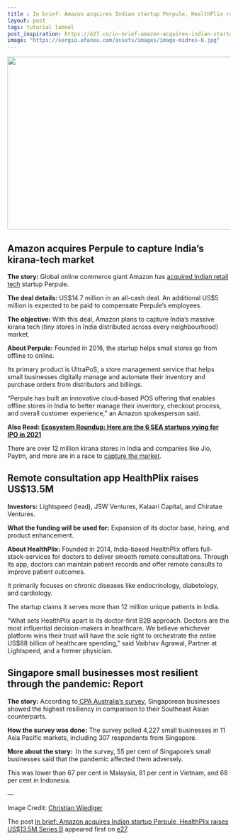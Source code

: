 ```yaml
---
title : In brief: Amazon acquires Indian startup Perpule, HealthPlix raises US$13.5M Series B
layout: post
tags: tutorial labnol
post_inspiration: https://e27.co/in-brief-amazon-acquires-indian-startup-perpule-healthplix-raises-us13-5m-series-b-20210331/
image: "https://sergio.afanou.com/assets/images/image-midres-6.jpg"
---
```


<img loading="lazy" class="size-full wp-image-412776 aligncenter" src="https://e27.co/wp-content/uploads/2021/03/Amazon.jpeg" alt="" width="690" height="390" />
<h2>Amazon acquires Perpule to capture India&#8217;s kirana-tech market</h2>
<p><strong>The story:</strong> Global online commerce giant Amazon has <a rel="follow" href="https://techcrunch.com/2021/03/30/amazon-acquires-indian-retail-startup-perpule/?utm_source=feedburner&amp;utm_medium=feed&amp;utm_campaign=Feed%3A+Techcrunch+%28TechCrunch%29">acquired Indian retail tech</a> startup Perpule.</p>
<p><strong>The deal details:</strong> US$14.7 million in an all-cash deal. An additional US$5 million is expected to be paid to compensate Perpule’s employees.</p>
<p><strong>The objective:</strong> With this deal, Amazon plans to capture India&#8217;s massive kirana tech (tiny stores in India distributed across every neighbourhood) market.</p>
<p><strong>About Perpule:</strong> Founded in 2016, the startup helps small stores go from offline to online.</p>
<p>Its primary product is UltraPoS, a store management service that helps small businesses digitally manage and automate their inventory and purchase orders from distributors and billings.</p>
<p>&#8220;Perpule has built an innovative cloud-based POS offering that enables offline stores in India to better manage their inventory, checkout process, and overall customer experience,&#8221; an Amazon spokesperson said.</p>
<p><strong>Also Read: <a rel="follow" href="https://e27.co/ecosystem-roundup-herere-the-6-sea-startups-vying-for-ipo-in-2021-20210329/">Ecosystem Roundup: Here are the 6 SEA startups vying for IPO in 2021</a></strong></p>
<p>There are over 12 million kirana stores in India and companies like Jio, Paytm, and more are in a race to <a rel="follow" href="https://www.bloombergquint.com/business/kirana-tech-the-next-stop-in-indias-tech-journey">capture the market</a>.</p>
<h2>Remote consultation app HealthPlix raises US$13.5M</h2>
<p><strong>Investors:</strong> Lightspeed (lead), JSW Ventures, Kalaari Capital, and Chiratae Ventures.</p>
<p><strong>What the funding will be used for:</strong> Expansion of its doctor base, hiring, and product enhancement.</p>
<p><strong>About HealthPlix:</strong> Founded in 2014, India-based HealthPlix offers full-stack-services for doctors to deliver smooth remote consultations. Through its app, doctors can maintain patient records and offer remote consults to improve patient outcomes.</p>
<p>It primarily focuses on chronic diseases like endocrinology, diabetology, and cardiology.</p>
<p>The startup claims it serves more than 12 million unique patients in India.</p>
<p>&#8220;What sets HealthPlix apart is its doctor-first B2B approach. Doctors are the most influential decision-makers in healthcare. We believe whichever platform wins their trust will have the sole right to orchestrate the entire US$88 billion of healthcare spending,&#8221; said Vaibhav Agrawal, Partner at Lightspeed, and a former physician.</p>
<h2>Singapore small businesses most resilient through the pandemic: Report</h2>
<p><strong>The story:</strong> According to<a rel="follow" href="https://finance.yahoo.com/finance/news/cpa-australia-singapores-small-businesses-010000923.html"> CPA Australia&#8217;s survey</a>, Singaporean businesses showed the highest resiliency in comparison to their Southeast Asian counterparts.</p>
<p><strong>How the survey was done:</strong> The survey polled 4,227 small businesses in 11 Asia Pacific markets, including 307 respondents from Singapore.</p>
<p><strong>More about the story: </strong> In the survey, 55 per cent of Singapore&#8217;s small businesses said that the pandemic affected them adversely.</p>
<p>This was lower than 67 per cent in Malaysia, 81 per cent in Vietnam, and 68 per cent in Indonesia.</p>
<p>&#8212;</p>
<p>Image Credit: <a class="_3XzpS _1ByhS _4kjHg _1O9Y0 _3l__V _1CBrG xLon9" rel="follow" href="https://unsplash.com/@christianw">Christian Wiediger</a></p>
<p>The post <a rel="nofollow" href="https://e27.co/in-brief-amazon-acquires-indian-startup-perpule-healthplix-raises-us13-5m-series-b-20210331/">In brief: Amazon acquires Indian startup Perpule, HealthPlix raises US$13.5M Series B</a> appeared first on <a rel="nofollow" href="https://e27.co">e27</a>.</p>
